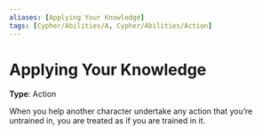 ```yaml
---
aliases: [Applying Your Knowledge]
tags: [Cypher/Abilities/A, Cypher/Abilities/Action]
---
```


# Applying Your Knowledge

**Type**: Action

When you help another character undertake any action that you’re untrained in, you are treated as if you are trained in it.
